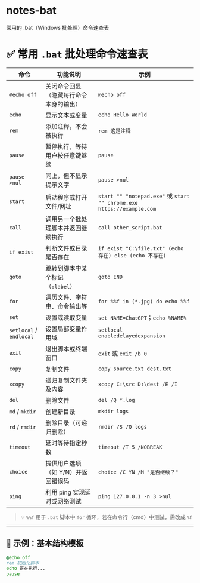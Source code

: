 # notes-bat
常用的 .bat（Windows 批处理）命令速查表
# ✅ 常用 `.bat` 批处理命令速查表

| 命令             | 功能说明                                             | 示例                                                                                     |
|------------------|------------------------------------------------------|------------------------------------------------------------------------------------------|
| `@echo off`      | 关闭命令回显（隐藏每行命令本身的输出）              | `@echo off`                                                                               |
| `echo`           | 显示文本或变量                                       | `echo Hello World`                                                                       |
| `rem`            | 添加注释，不会被执行                                 | `rem 这是注释`                                                                           |
| `pause`          | 暂停执行，等待用户按任意键继续                       | `pause`                                                                                  |
| `pause >nul`     | 同上，但不显示提示文字                               | `pause >nul`                                                                             |
| `start`          | 启动程序或打开文件/网址                              | `start "" "notepad.exe"` 或 `start "" chrome.exe https://example.com`                   |
| `call`           | 调用另一个批处理脚本并返回继续执行                   | `call other_script.bat`                                                                  |
| `if exist`       | 判断文件或目录是否存在                               | `if exist "C:\file.txt" (echo 存在) else (echo 不存在)`                                  |
| `goto`           | 跳转到脚本中某个标记（`:label`）                     | `goto END`                                                                               |
| `for`            | 遍历文件、字符串、命令输出等                         | `for %%f in (*.jpg) do echo %%f`                                                         |
| `set`            | 设置或读取变量                                       | `set NAME=ChatGPT`；`echo %NAME%`                                                        |
| `setlocal` / `endlocal` | 设置局部变量作用域                         | `setlocal enabledelayedexpansion`                                                        |
| `exit`           | 退出脚本或终端窗口                                   | `exit` 或 `exit /b 0`                                                                    |
| `copy`           | 复制文件                                             | `copy source.txt dest.txt`                                                               |
| `xcopy`          | 递归复制文件夹及内容                                 | `xcopy C:\src D:\dest /E /I`                                                             |
| `del`            | 删除文件                                             | `del /Q *.log`                                                                           |
| `md` / `mkdir`   | 创建新目录                                           | `mkdir logs`                                                                             |
| `rd` / `rmdir`   | 删除目录（可递归删除）                               | `rmdir /S /Q logs`                                                                       |
| `timeout`        | 延时等待指定秒数                                     | `timeout /T 5 /NOBREAK`                                                                  |
| `choice`         | 提供用户选项（如 Y/N）并返回错误码                  | `choice /C YN /M "是否继续？"`                                                           |
| `ping`           | 利用 ping 实现延时或网络测试                         | `ping 127.0.0.1 -n 3 >nul`                                                               |

> 💡 `%%f` 用于 `.bat` 脚本中 `for` 循环，若在命令行（cmd）中测试，需改成 `%f`

---

## 📌 示例：基本结构模板

```bat
@echo off
rem 初始化脚本
echo 正在执行...
pause
